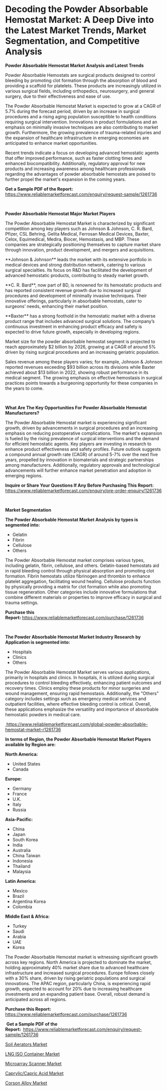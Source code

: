 <p><h1>Decoding the Powder Absorbable Hemostat Market: A Deep Dive into the Latest Market Trends, Market Segmentation, and Competitive Analysis</h1></p><p><strong>Powder Absorbable Hemostat Market Analysis and Latest Trends</strong></p>
<p><p>Powder Absorbable Hemostats are surgical products designed to control bleeding by promoting clot formation through the absorption of blood and providing a scaffold for platelets. These products are increasingly utilized in various surgical fields, including orthopedics, neurosurgery, and general surgery, due to their effectiveness and ease of use.</p><p>The Powder Absorbable Hemostat Market is expected to grow at a CAGR of 5.7% during the forecast period, driven by an increase in surgical procedures and a rising aging population susceptible to health conditions requiring surgical intervention. Innovations in product formulations and an emphasis on minimally invasive techniques are also contributing to market growth. Furthermore, the growing prevalence of trauma-related injuries and the expansion of healthcare infrastructure in emerging economies are anticipated to enhance market opportunities.</p><p>Recent trends indicate a focus on developing advanced hemostatic agents that offer improved performance, such as faster clotting times and enhanced biocompatibility. Additionally, regulatory approval for new products and increasing awareness among healthcare professionals regarding the advantages of powder absorbable hemostats are poised to further propel the market's expansion in the coming years.</p></p>
<p><strong>Get a Sample PDF of the Report:&nbsp;</strong> <a href="https://www.reliablemarketforecast.com/enquiry/request-sample/1261736?utm_campaign=1108&utm_medium=2&utm_source=Github&utm_content=ia&utm_term=18112024&utm_id=powder-absorbable-hemostat">https://www.reliablemarketforecast.com/enquiry/request-sample/1261736</a></p>
<p>&nbsp;</p>
<p><strong>Powder Absorbable Hemostat Major Market Players</strong></p>
<p><p>The Powder Absorbable Hemostat Market is characterized by significant competition among key players such as Johnson & Johnson, C. R. Bard, Pfizer, CSL Behring, Gelita Medical, Ferrosan Medical Devices, Baxter, Celox, Equimedical, Medira, Biocer, Hemostasis, and MBP. These companies are strategically positioning themselves to capture market share through innovation, product development, and mergers and acquisitions.</p><p>**Johnson & Johnson** leads the market with its extensive portfolio in medical devices and strong distribution network, catering to various surgical specialties. Its focus on R&D has facilitated the development of advanced hemostatic products, contributing to steady market growth.</p><p>**C. R. Bard**, now part of BD, is renowned for its hemostatic products and has reported consistent revenue growth due to increased surgical procedures and development of minimally invasive techniques. Their innovative offerings, particularly in absorbable hemostats, cater to surgeons’ needs, enhancing their market position.</p><p>**Baxter** has a strong foothold in the hemostatic market with a diverse product range that includes advanced surgical solutions. The company’s continuous investment in enhancing product efficacy and safety is expected to drive future growth, especially in developing regions.</p><p>Market size for the powder absorbable hemostat segment is projected to reach approximately $2 billion by 2026, growing at a CAGR of around 5% driven by rising surgical procedures and an increasing geriatric population.</p><p>Sales revenue among these players varies; for example, Johnson & Johnson reported revenues exceeding $93 billion across its divisions while Baxter achieved about $13 billion in 2022, showing robust performance in its medical segment. The growing emphasis on effective hemostasis in surgical practices points towards a burgeoning opportunity for these companies in the years to come.</p></p>
<p>&nbsp;</p>
<p><strong>What Are The Key Opportunities For Powder Absorbable Hemostat Manufacturers?</strong></p>
<p><p>The Powder Absorbable Hemostat market is experiencing significant growth, driven by advancements in surgical procedures and an increasing emphasis on reducing postoperative complications. The market's expansion is fueled by the rising prevalence of surgical interventions and the demand for efficient hemostatic agents. Key players are investing in research to enhance product effectiveness and safety profiles. Future outlook suggests a compound annual growth rate (CAGR) of around 5-7% over the next five years, propelled by innovation in biomaterials and strategic partnerships among manufacturers. Additionally, regulatory approvals and technological advancements will further enhance market penetration and adoption in emerging regions.</p></p>
<p><strong>Inquire or Share Your Questions If Any Before Purchasing This Report:</strong> <a href="https://www.reliablemarketforecast.com/enquiry/pre-order-enquiry/1261736?utm_campaign=1108&utm_medium=2&utm_source=Github&utm_content=ia&utm_term=18112024&utm_id=powder-absorbable-hemostat">https://www.reliablemarketforecast.com/enquiry/pre-order-enquiry/1261736</a></p>
<p>&nbsp;</p>
<p><strong>Market Segmentation</strong></p>
<p><strong>The Powder Absorbable Hemostat Market Analysis by types is segmented into:</strong></p>
<p><ul><li>Gelatin</li><li>Fibrin</li><li>Cellulose</li><li>Others</li></ul></p>
<p><p>The Powder Absorbable Hemostat market comprises various types, including gelatin, fibrin, cellulose, and others. Gelatin-based hemostats aid in rapid bleeding control through physical absorption and promoting clot formation. Fibrin hemostats utilize fibrinogen and thrombin to enhance platelet aggregation, facilitating wound healing. Cellulose products function by physically providing a matrix for clot formation while also promoting tissue regeneration. Other categories include innovative formulations that combine different materials or properties to improve efficacy in surgical and trauma settings.</p></p>
<p><strong>Purchase this Report:&nbsp;</strong><a href="https://www.reliablemarketforecast.com/purchase/1261736?utm_campaign=1108&utm_medium=2&utm_source=Github&utm_content=ia&utm_term=18112024&utm_id=powder-absorbable-hemostat">https://www.reliablemarketforecast.com/purchase/1261736</a></p>
<p>&nbsp;</p>
<p><strong>The Powder Absorbable Hemostat Market Industry Research by Application is segmented into:</strong></p>
<p><ul><li>Hospitals</li><li>Clinics</li><li>Others</li></ul></p>
<p><p>The Powder Absorbable Hemostat Market serves various applications, primarily in hospitals and clinics. In hospitals, it is utilized during surgical procedures to control bleeding effectively, enhancing patient outcomes and recovery times. Clinics employ these products for minor surgeries and wound management, ensuring rapid hemostasis. Additionally, the "Others" category includes settings such as emergency medical services and outpatient facilities, where effective bleeding control is critical. Overall, these applications emphasize the versatility and importance of absorbable hemostatic powders in medical care.</p></p>
<p><a href="https://www.reliablemarketforecast.com/global-powder-absorbable-hemostat-market-r1261736?utm_campaign=1108&utm_medium=2&utm_source=Github&utm_content=ia&utm_term=18112024&utm_id=powder-absorbable-hemostat">&nbsp;https://www.reliablemarketforecast.com/global-powder-absorbable-hemostat-market-r1261736</a></p>
<p><strong>In terms of Region, the Powder Absorbable Hemostat Market Players available by Region are:</strong></p>
<p>
    <p> <strong> North America: </strong>
        <ul>
            <li>United States</li>
            <li>Canada</li>
        </ul>
        </p> 
    <p> <strong> Europe: </strong>
        <ul>
            <li>Germany</li>
            <li>France</li>
            <li>U.K.</li>
            <li>Italy</li>
            <li>Russia</li>
        </ul>
        </p> 
    <p> <strong> Asia-Pacific: </strong>
        <ul>
            <li>China</li>
            <li>Japan</li>
            <li>South Korea</li>
            <li>India</li>
            <li>Australia</li>
            <li>China Taiwan</li>
            <li>Indonesia</li>
            <li>Thailand</li>
            <li>Malaysia</li>
        </ul>
        </p> 
    <p> <strong> Latin America: </strong>
        <ul>
            <li>Mexico</li>
            <li>Brazil</li>
            <li>Argentina Korea</li>
            <li>Colombia</li>
        </ul>
        </p> 
    <p> <strong> Middle East & Africa: </strong>
        <ul>
            <li>Turkey</li>
            <li>Saudi</li>
            <li>Arabia</li>
            <li>UAE</li>
            <li>Korea</li>
        </ul>
    </p>
    </p>
<p><p>The Powder Absorbable Hemostat market is witnessing significant growth across key regions. North America is projected to dominate the market, holding approximately 40% market share due to advanced healthcare infrastructure and increased surgical procedures. Europe follows closely with a 30% share, driven by rising geriatric populations and surgical innovations. The APAC region, particularly China, is experiencing rapid growth, expected to account for 20% due to increasing healthcare investments and an expanding patient base. Overall, robust demand is anticipated across all regions.</p></p>
<p><strong>Purchase this Report: </strong><a href="https://www.reliablemarketforecast.com/purchase/1261736?utm_campaign=1108&utm_medium=2&utm_source=Github&utm_content=ia&utm_term=18112024&utm_id=powder-absorbable-hemostat">https://www.reliablemarketforecast.com/purchase/1261736</a></p>
<p>&nbsp;<strong>Get a Sample PDF of the Report:&nbsp;&nbsp;</strong><a href="https://www.reliablemarketforecast.com/enquiry/request-sample/1261736?utm_campaign=1108&utm_medium=2&utm_source=Github&utm_content=ia&utm_term=18112024&utm_id=powder-absorbable-hemostat">https://www.reliablemarketforecast.com/enquiry/request-sample/1261736</a></p>
<p><strong></strong></p>
<p><p><a href="https://www.linkedin.com/pulse/soil-aerators-market-indicators-size-regional-breakdown-player-1wuee?utm_campaign=1108&utm_medium=2&utm_source=Github&utm_content=ia&utm_term=18112024&utm_id=powder-absorbable-hemostat">Soil Aerators Market</a></p><p><a href="https://issuu.com/reportprime-2/docs/lng-iso-container-market-size-2030._79c06abe70afcc?utm_campaign=1108&utm_medium=2&utm_source=Github&utm_content=ia&utm_term=18112024&utm_id=powder-absorbable-hemostat">LNG ISO Container Market</a></p><p><a href="https://www.linkedin.com/pulse/microarray-scanner-market-forecasts-trends-impact-analysis-rl34e?utm_campaign=1108&utm_medium=2&utm_source=Github&utm_content=ia&utm_term=18112024&utm_id=powder-absorbable-hemostat">Microarray Scanner Market</a></p><p><a href="https://github.com/CliffMedina6/Market-Research-Report-List-7/blob/main/capryliccapric-acid-market.md?utm_campaign=1108&utm_medium=2&utm_source=Github&utm_content=ia&utm_term=18112024&utm_id=powder-absorbable-hemostat">Caprylic/Capric Acid Market</a></p><p><a href="https://issuu.com/reportprime-2/docs/corson-alloy-market-size-2030.pptx_dd12504536d993?utm_campaign=1108&utm_medium=2&utm_source=Github&utm_content=ia&utm_term=18112024&utm_id=powder-absorbable-hemostat">Corson Alloy Market</a></p></p>